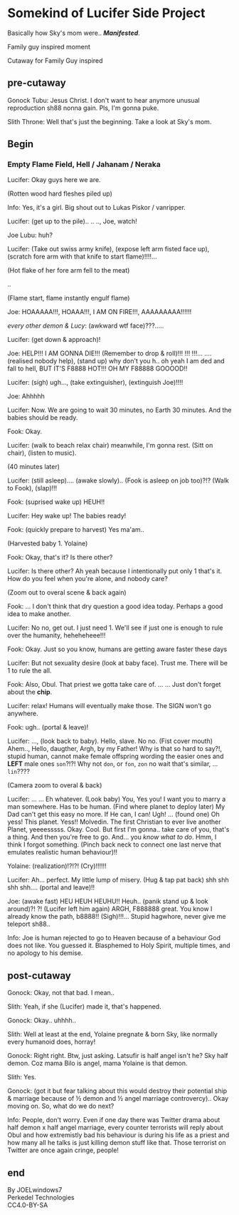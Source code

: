 # Somekind of Lucifer Side Project

Basically how Sky's mom were.. ***Manifested***.

Family guy inspired moment

Cutaway for Family Guy inspired

## pre-cutaway

Gonock Tubu: Jesus Christ. I don't want to hear anymore unusual reproduction sh88 nonna gain. Pls, I'm gonna puke.

Slith Throne: Well that's just the beginning. Take a look at Sky's mom.

## Begin

### Empty Flame Field, Hell / Jahanam / Neraka

Lucifer: Okay guys here we are.

(Rotten wood hard fleshes piled up)

Info: Yes, it's a girl. Big shout out to Lukas Piskor / vanripper.

Lucifer: (get up to the pile).. ..  .., Joe, watch!

Joe Lubu: huh?

Lucifer: (Take out swiss army knife), (expose left arm fisted face up), (scratch fore arm with that knife to start flame)!!!!...

(Hot flake of her fore arm fell to the meat)

..

(Flame start, flame instantly engulf flame)

Joe: HOAAAAA!!!, HOAAA!!!, I AM ON FIRE!!!, AAAAAAAAA!!!!!!

*every other demon & Lucy*: (awkward wtf face)???.....

Lucifer: (get down & approach)!

Joe: HELP!!! I AM GONNA DIE!!! (Remember to drop & roll)!!! !!! !!!... .... (realised nobody help), (stand up) why don't you h.. oh yeah I am ded and fall to hell, BUT IT'S F8888 HOT!!! OH MY F88888 GOOOOD!!

Lucifer: (sigh) ugh..., (take extinguisher), (extinguish Joe)!!!!

Joe: Ahhhhh

Lucifer: Now. We are going to wait 30 minutes, no Earth 30 minutes. And the babies should be ready.

Fook: Okay.

Lucifer: (walk to beach relax chair) meanwhile, I'm gonna rest. (Sitt on chair), (listen to music).

(40 minutes later)

Lucifer: (still asleep).... (awake slowly).. (Fook is asleep on job too)?!? (Walk to Fook), (slap)!!!

Fook: (suprised wake up) HEUH!!

Lucifer: Hey wake up! The babies ready!

Fook: (quickly prepare to harvest) Yes ma'am..

(Harvested baby 1. Yolaine)

Fook: Okay, that's it? Is there other?

Lucifer: Is there other? Ah yeah because I intentionally put only 1 that's it. How do you feel when you're alone, and nobody care?

(Zoom out to overal scene & back again)

Fook: ... I don't think that dry question a good idea today. Perhaps a good idea to make another.

Lucifer: No no, get out. I just need 1. We'll see if just one is enough to rule over the humanity, heheheheee!!!

Fook: Okay. Just so you know, humans are getting aware faster these days

Lucifer: But not sexuality desire (look at baby face). Trust me. There will be 1 to rule the all.

Fook: Also, Obul. That priest we gotta take care of. ... ... Just don't forget about the **chip**.

Lucifer: relax! Humans will eventually make those. The SIGN won't go anywhere.

Fook: ugh.. (portal & leave)!

Lucifer: ..., (look back to baby). Hello, slave. No no. (Fist cover mouth) Ahem.., Hello, daugther, Argh, by my Father! Why is that so hard to say?!, stupid human, cannot make female offspring wording the easier ones and **LEFT** male ones `son`?!?! Why not `don`, or `fon`, `zon` no wait that's similar, ... `lin`???? 

(Camera zoom to overal & back)

Lucifer: ... ... Eh whatever. (Look baby) You, Yes you! I want you to marry a man somewhere. Has to be human. (Find where planet to deploy later) My Dad can't get this easy no more. If He can, I can! Ugh! ... (found one) Oh yess! This planet. Yess!! Molvedin. The first Christian to ever live another Planet, yeeeesssss. Okay. Cool. But first I'm gonna.. take care of you, that's a thing. And then you're free to go. And... you *know what to do*. Hmm, I think I forgot something. (Pinch back neck to connect one last nerve that emulates realistic human behaviour)!!

Yolaine: (realization)!?!?! (Cry)!!!!!!

Lucifer: Ah... perfect. My little lump of misery. (Hug & tap pat back) shh shh shh shh.... (portal and leave)!!

Joe: (awake fast) HEU HEUH HEUHU!! Heuh.. (panik stand up & look around)?! ?! (Lucifer left him again) ARGH, F888888 great. You know I already know the path, b8888!! (Sigh)!!!... Stupid hagwhore, never give me teleport sh88..

Info: Joe is human rejected to go to Heaven because of a behaviour God does not like. You guessed it. Blasphemed to Holy Spirit, multiple times, and no apology to his demise.

## post-cutaway

Gonock: Okay, not that bad. I mean..

Slith: Yeah, if she (Lucifer) made it, that's happened.

Gonock: Okay.. uhhhh..

Slith: Well at least at the end, Yolaine pregnate & born Sky, like normally every humanoid does, horray!

Gonock: Right right. Btw, just asking. Latsufir is half angel isn't he? Sky half demon. Coz mama Bilo is angel, mama Yolaine is that demon.

Slith: Yes.

Gonock: (got it but fear talking about this would destroy their potential ship & marriage because of ½ demon and ½ angel marriage controvercy).. Okay moving on. So, what do we do next?

Info: People, don't worry. Even if one day there was Twitter drama about half demon x half angel marriage, every counter terrorists will reply about Obul and how extremistly bad his behaviour is during his life as a priest and how many all he talks is just killing demon stuff like that. Those terrorist on Twitter are once again cringe, people!

## end

By JOELwindows7  
Perkedel Technologies  
CC4.0-BY-SA